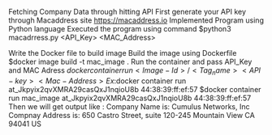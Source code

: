 Fetching Company  Data through hitting  API
First generate your API key through Macaddress site https://macaddress.io
Implemented Program using Python language
Executed the program using command
$python3 macadrress.py <API_Key> <MAC_Address>

Write the Docker file to build image 
Build the image using Dockerfile
$docker image build -t mac_image .
Run the container and pass API_Key and MAC Adress
$docker container run <Image-Id>/<Tag_name> <API-key> <Mac-Address>
Ex:$docker container run <Image-Id> at_Jkpyix2qvXMRA29casQxJ1nqioU8b 44:38:39:ff:ef:57
   $docker container run mac_image at_Jkpyix2qvXMRA29casQxJ1nqioU8b 44:38:39:ff:ef:57
Then we will get output like :
Company Name is: Cumulus Networks, Inc
Compnay Address is: 650 Castro Street, suite 120-245 Mountain View CA 94041 US
